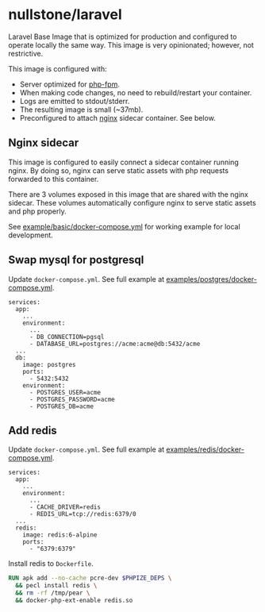 # nullstone/laravel

Laravel Base Image that is optimized for production and configured to operate locally the same way.
This image is very opinionated; however, not restrictive.

This image is configured with:
- Server optimized for [php-fpm](https://php-fpm.org/).
- When making code changes, no need to rebuild/restart your container.
- Logs are emitted to stdout/stderr.
- The resulting image is small (~37mb).
- Preconfigured to attach [nginx](https://www.nginx.com/) sidecar container. See below.

## Nginx sidecar

This image is configured to easily connect a sidecar container running nginx.
By doing so, nginx can serve static assets with php requests forwarded to this container.

There are 3 volumes exposed in this image that are shared with the nginx sidecar.
These volumes automatically configure nginx to serve static assets and php properly.

See [example/basic/docker-compose.yml](examples/basic/docker-compose.yml) for working example for local development.

## Swap mysql for postgresql

Update `docker-compose.yml`. See full example at [examples/postgres/docker-compose.yml](examples/postgres/docker-compose.yml).
```
services:
  app:
    ...
    environment:
      ...
      - DB_CONNECTION=pgsql
      - DATABASE_URL=postgres://acme:acme@db:5432/acme
  ...
  db:
    image: postgres
    ports:
      - 5432:5432
    environment:
      - POSTGRES_USER=acme
      - POSTGRES_PASSWORD=acme
      - POSTGRES_DB=acme
```


## Add redis

Update `docker-compose.yml`. See full example at [examples/redis/docker-compose.yml](examples/redis/docker-compose.yml).
```
services:
  app:
    ...
    environment:
      ...
      - CACHE_DRIVER=redis
      - REDIS_URL=tcp://redis:6379/0
  ...
  redis:
    image: redis:6-alpine
    ports:
      - "6379:6379"
```

Install redis to `Dockerfile`.
```dockerfile
RUN apk add --no-cache pcre-dev $PHPIZE_DEPS \
  && pecl install redis \
  && rm -rf /tmp/pear \
  && docker-php-ext-enable redis.so
```
